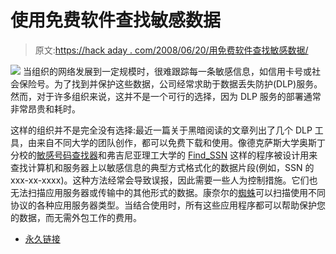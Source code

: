 # 使用免费软件查找敏感数据

> 原文:[https://hack aday . com/2008/06/20/用免费软件查找敏感数据/](https://hackaday.com/2008/06/20/finding-sensitive-data-with-freeware/)

![](../Images/b19f0fb0a332acc3ada4e6a39243a516.png)
当组织的网络发展到一定规模时，很难跟踪每一条敏感信息，如信用卡号或社会保险号。为了找到并保护这些数据，公司经常求助于数据丢失防护(DLP)服务。然而，对于许多组织来说，这并不是一个可行的选择，因为 DLP 服务的部署通常非常昂贵和耗时。

这样的组织并不是完全没有选择:最近一篇关于黑暗阅读的文章列出了几个 DLP 工具，由来自不同大学的团队创作，都可以免费下载和使用。像德克萨斯大学奥斯丁分校的[敏感号码查找器](https://source.its.utexas.edu/groups/its-iso/projects/senf/)和弗吉尼亚理工大学的 [Find_SSN](http://security.vt.edu/findssnccn.html) 这样的程序被设计用来查找计算机和服务器上以敏感信息的典型方式格式化的数据片段(例如，SSN 的 xxx-xx-xxxx)。这种方法经常会导致误报，因此需要一些人为控制措施。它们也无法扫描应用服务器或传输中的其他形式的数据。康奈尔的[蜘蛛](http://www.cit.cornell.edu/security/tools/)可以扫描使用不同协议的各种应用服务器类型。当结合使用时，所有这些应用程序都可以帮助保护您的数据，而无需外包工作的费用。

*   [永久链接](http://www.darkreading.com/document.asp?doc_id=157088)